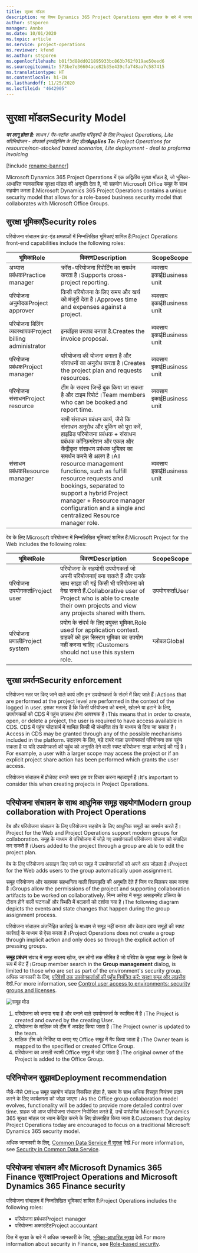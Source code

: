 ```yaml
---
title: सुरक्षा मॉडल
description: यह विषय Dynamics 365 Project Operations सुरक्षा मॉडल के बारे में जानकारी प्रदान करता है.
author: stsporen
manager: Annbe
ms.date: 10/01/2020
ms.topic: article
ms.service: project-operations
ms.reviewer: kfend
ms.author: stsporen
ms.openlocfilehash: b01f3d88dd021895933bc863b762f019ae50eed6
ms.sourcegitcommit: 573be7e36604ace82b35e439cfa748aa7c587415
ms.translationtype: HT
ms.contentlocale: hi-IN
ms.lasthandoff: 11/25/2020
ms.locfileid: "4642905"
---
```

# <a name="security-model"></a><span data-ttu-id="4889b-103">सुरक्षा मॉडल</span><span class="sxs-lookup"><span data-stu-id="4889b-103">Security Model</span></span>

<span data-ttu-id="4889b-104">_**पर लागू होता है:** साधन / गैर-स्टॉक आधारित परिदृश्यों के लिए Project Operations, Lite परिनियोजन - प्रोफार्मा इनवॉइसिंग के लिए डील_</span><span class="sxs-lookup"><span data-stu-id="4889b-104">_**Applies To:** Project Operations for resource/non-stocked based scenarios, Lite deployment - deal to proforma invoicing_</span></span>

[!include [rename-banner](~/includes/cc-data-platform-banner.md)]

<span data-ttu-id="4889b-105">Microsoft Dynamics 365 Project Operations में एक अद्वितीय सुरक्षा मॉडल है, जो भूमिका-आधारित व्यावसायिक सुरक्षा मॉडल की अनुमति देता है, जो सहयोग Microsoft Office समूह के साथ सहयोग करता है.</span><span class="sxs-lookup"><span data-stu-id="4889b-105">Microsoft Dynamics 365 Project Operations contains a unique security model that allows for a role-based business security model that collaborates with Microsoft Office Groups.</span></span> 


## <a name="security-roles"></a><span data-ttu-id="4889b-106">सुरक्षा भूमिकाएँ</span><span class="sxs-lookup"><span data-stu-id="4889b-106">Security roles</span></span>
<span data-ttu-id="4889b-107">परियोजना संचालन फ्रंट-एंड क्षमताओं में निम्नलिखित भूमिकाएं शामिल हैं:</span><span class="sxs-lookup"><span data-stu-id="4889b-107">Project Operations front-end capabilities include the following roles:</span></span>

| <span data-ttu-id="4889b-108">भूमिका</span><span class="sxs-lookup"><span data-stu-id="4889b-108">Role</span></span>                          | <span data-ttu-id="4889b-109">विवरण</span><span class="sxs-lookup"><span data-stu-id="4889b-109">Description</span></span>                                                                                                                                                                 | <span data-ttu-id="4889b-110">Scope</span><span class="sxs-lookup"><span data-stu-id="4889b-110">Scope</span></span> |
|-------------------------------|-----------------------------------------------------------------------------------------------------------------------------------------------------------------------------|------|
| <span data-ttu-id="4889b-111">अभ्यास प्रबंधक</span><span class="sxs-lookup"><span data-stu-id="4889b-111">Practice manager</span></span>              | <span data-ttu-id="4889b-112">क्रॉस-परियोजना रिपोर्टिंग का समर्थन करता है।</span><span class="sxs-lookup"><span data-stu-id="4889b-112">Supports cross-project reporting.</span></span>                                                                                                            | <span data-ttu-id="4889b-113">व्यवसाय इकाई</span><span class="sxs-lookup"><span data-stu-id="4889b-113">Business unit</span></span>              |
| <span data-ttu-id="4889b-114">परियोजना अनुमोदक</span><span class="sxs-lookup"><span data-stu-id="4889b-114">Project approver</span></span>              | <span data-ttu-id="4889b-115">किसी परियोजना के लिए समय और खर्च को मंजूरी देता है।</span><span class="sxs-lookup"><span data-stu-id="4889b-115">Approves time and expenses against a project.</span></span>                                                                                                                              | <span data-ttu-id="4889b-116">व्यवसाय इकाई</span><span class="sxs-lookup"><span data-stu-id="4889b-116">Business unit</span></span> |
| <span data-ttu-id="4889b-117">परियोजना बिलिंग व्यवस्थापक</span><span class="sxs-lookup"><span data-stu-id="4889b-117">Project billing administrator</span></span> | <span data-ttu-id="4889b-118">इनवॉइस प्रस्ताव बनाता है.</span><span class="sxs-lookup"><span data-stu-id="4889b-118">Creates the invoice proposal.</span></span>                                                                                                                                                 | <span data-ttu-id="4889b-119">व्यवसाय इकाई</span><span class="sxs-lookup"><span data-stu-id="4889b-119">Business unit</span></span> |
| <span data-ttu-id="4889b-120">परियोजना प्रबंधक</span><span class="sxs-lookup"><span data-stu-id="4889b-120">Project manager</span></span>               | <span data-ttu-id="4889b-121">परियोजना की योजना बनाता है और संसाधनों का अनुरोध करता है।</span><span class="sxs-lookup"><span data-stu-id="4889b-121">Creates the project plan and requests resources.</span></span>                                                                                                                              | <span data-ttu-id="4889b-122">व्यवसाय इकाई</span><span class="sxs-lookup"><span data-stu-id="4889b-122">Business unit</span></span> |
| <span data-ttu-id="4889b-123">परियोजना संसाधन</span><span class="sxs-lookup"><span data-stu-id="4889b-123">Project resource</span></span>              | <span data-ttu-id="4889b-124">टीम के सदस्य जिन्हें बुक किया जा सकता है और टाइम रिपोर्ट।</span><span class="sxs-lookup"><span data-stu-id="4889b-124">Team members who can be booked and report time.</span></span>                                                                                                          | <span data-ttu-id="4889b-125">व्यवसाय इकाई</span><span class="sxs-lookup"><span data-stu-id="4889b-125">Business unit</span></span>|
| <span data-ttu-id="4889b-126">संसाधन प्रबंधक</span><span class="sxs-lookup"><span data-stu-id="4889b-126">Resource manager</span></span>              | <span data-ttu-id="4889b-127">सभी संसाधन प्रबंधन कार्य, जैसे कि संसाधन अनुरोध और बुकिंग को पूरा करें, हाइब्रिड परियोजना प्रबंधक + संसाधन प्रबंधक कॉन्फ़िगरेशन और एकल और केंद्रीकृत संसाधन प्रबंधक भूमिका का समर्थन करने से अलग है।</span><span class="sxs-lookup"><span data-stu-id="4889b-127">All resource management functions, such as fulfill resource requests and bookings, separated to support a hybrid Project manager + Resource manager configuration and a single and centralized Resource manager role.</span></span> | <span data-ttu-id="4889b-128">व्यवसाय इकाई</span><span class="sxs-lookup"><span data-stu-id="4889b-128">Business unit</span></span> |


<span data-ttu-id="4889b-129">वेब के लिए Microsoft परियोजना में निम्नलिखित भूमिकाएं शामिल हैं:</span><span class="sxs-lookup"><span data-stu-id="4889b-129">Microsoft Project for the Web includes the following roles:</span></span>

| <span data-ttu-id="4889b-130">भूमिका</span><span class="sxs-lookup"><span data-stu-id="4889b-130">Role</span></span>           | <span data-ttu-id="4889b-131">विवरण</span><span class="sxs-lookup"><span data-stu-id="4889b-131">Description</span></span>                                                                                                        | <span data-ttu-id="4889b-132">Scope</span><span class="sxs-lookup"><span data-stu-id="4889b-132">Scope</span></span>  |
|----------------|--------------------------------------------------------------------------------------------------------------------|--------|
| <span data-ttu-id="4889b-133">परियोजना उपयोगकर्ता</span><span class="sxs-lookup"><span data-stu-id="4889b-133">Project user</span></span>   | <span data-ttu-id="4889b-134">परियोजना के सहयोगी उपयोगकर्ता जो अपनी परियोजनाएं बना सकते हैं और उनके साथ साझा की गई किसी भी परियोजना को देख सकते हैं.</span><span class="sxs-lookup"><span data-stu-id="4889b-134">Collaborative user of Project   who is able to create their own projects and view any projects shared with   them.</span></span> | <span data-ttu-id="4889b-135">उपयोगकर्ता</span><span class="sxs-lookup"><span data-stu-id="4889b-135">User</span></span>   |
| <span data-ttu-id="4889b-136">परियोजना प्रणाली</span><span class="sxs-lookup"><span data-stu-id="4889b-136">Project system</span></span> | <span data-ttu-id="4889b-137">प्रयोग के संदर्भ के लिए प्रयुक्त भूमिका.</span><span class="sxs-lookup"><span data-stu-id="4889b-137">Role used for application   context.</span></span> <span data-ttu-id="4889b-138">ग्राहकों को इस सिस्टम भूमिका का उपयोग नहीं करना चाहिए।</span><span class="sxs-lookup"><span data-stu-id="4889b-138">Customers should not use this system role.</span></span>                                    | <span data-ttu-id="4889b-139">ग्लोबल</span><span class="sxs-lookup"><span data-stu-id="4889b-139">Global</span></span> |

## <a name="security-enforcement"></a><span data-ttu-id="4889b-140">सुरक्षा प्रवर्तन</span><span class="sxs-lookup"><span data-stu-id="4889b-140">Security enforcement</span></span>
<span data-ttu-id="4889b-141">परियोजना स्तर पर किए जाने वाले कार्य लॉग इन उपयोगकर्ता के संदर्भ में किए जाते हैं।</span><span class="sxs-lookup"><span data-stu-id="4889b-141">Actions that are performed at the project level are performed in the context of the logged in user.</span></span> <span data-ttu-id="4889b-142">इसका मतलब है कि किसी परियोजना को बनाने, खोलने या हटाने के लिए, उपयोगकर्ता को CDS में पहुंच उपलब्ध होना आवश्यक है।</span><span class="sxs-lookup"><span data-stu-id="4889b-142">This means that in order to create, open, or delete a project, the user is required to have access available in CDS.</span></span> <span data-ttu-id="4889b-143">CDS में पहुंच प्लेटफार्म में शामिल किसी भी संभावित तंत्र के माध्यम से दिया जा सकता है।</span><span class="sxs-lookup"><span data-stu-id="4889b-143">Access in CDS may be granted through any of the possible mechanisms included in the platform.</span></span> <span data-ttu-id="4889b-144">उदाहरण के लिए, बड़े दायरे वाला उपयोगकर्ता परियोजना तक पहुंच सकता है या यदि उपयोगकर्ता की पहुंच को अनुमति देने वाली स्पष्ट परियोजना साझा कार्रवाई की गई है।</span><span class="sxs-lookup"><span data-stu-id="4889b-144">For example, a user with a larger scope may access the project or if an explicit project share action has been performed which grants the user access.</span></span>

<span data-ttu-id="4889b-145">परियोजना संचालन में प्रोजेक्ट बनाते समय इस पर विचार करना महत्वपूर्ण है।</span><span class="sxs-lookup"><span data-stu-id="4889b-145">It's important to consider this when creating projects in Project Operations.</span></span>

## <a name="modern-group-collaboration-with-project-operations"></a><span data-ttu-id="4889b-146">परियोजना संचालन के साथ आधुनिक समूह सहयोग</span><span class="sxs-lookup"><span data-stu-id="4889b-146">Modern group collaboration with Project Operations</span></span>
<span data-ttu-id="4889b-147">वेब और परियोजना संचालन के लिए परियोजना सहयोग के लिए आधुनिक समूहों का समर्थन करते हैं।</span><span class="sxs-lookup"><span data-stu-id="4889b-147">Project for the Web and Project Operations support modern groups for collaboration.</span></span> <span data-ttu-id="4889b-148">समूह के माध्यम से परियोजना में जोड़े गए उपयोगकर्ता परियोजना योजना को संपादित कर सकते हैं।</span><span class="sxs-lookup"><span data-stu-id="4889b-148">Users added to the project through a group are able to edit the project plan.</span></span>

<span data-ttu-id="4889b-149">वेब के लिए परियोजना असाइन किए जाने पर समूह में उपयोगकर्ताओं को अपने आप जोड़ता है।</span><span class="sxs-lookup"><span data-stu-id="4889b-149">Project for the Web adds users to the group automatically upon assignment.</span></span>

<span data-ttu-id="4889b-150">समूह परियोजना और सहायक सहभागिता वाली शिल्पकृति की अनुमति देते हैं जिन पर मिलकर काम करना है।</span><span class="sxs-lookup"><span data-stu-id="4889b-150">Groups allow the permissions of the project and supporting collaboration artifacts to be worked on collaboratively.</span></span> <span data-ttu-id="4889b-151">निम्न आरेख में समूह असाइनमेंट प्रक्रिया के दौरान होने वाली घटनाओं और स्थिति में बदलावों को दर्शाया गया है।</span><span class="sxs-lookup"><span data-stu-id="4889b-151">The following diagram depicts the events and state changes that happen during the group assignment process.</span></span>

<span data-ttu-id="4889b-152">परियोजना संचालन अंतर्निहित कार्रवाई के माध्यम से समूह नहीं बनाता और केवल दबाव समूहों की स्पष्ट कार्रवाई के माध्यम से ऐसा करता है।</span><span class="sxs-lookup"><span data-stu-id="4889b-152">Project Operations does not create a group through implicit action and only does so through the explicit action of pressing groups.</span></span>

<span data-ttu-id="4889b-153">**समूह प्रबंधन** संवाद में समूह सदस्य खोज, उन लोगों तक सीमित है जो परिवेश के सुरक्षा समूह के हिस्से के रूप में सेट हैं।</span><span class="sxs-lookup"><span data-stu-id="4889b-153">Group member search in the **Group management** dialog, is limited to those who are set as part of the environment's security group.</span></span> <span data-ttu-id="4889b-154">अधिक जानकारी के लिए, [परिवेशों तक उपयोगकर्ताओं की पहुँच नियंत्रित करें: सुरक्षा समूह और लाइसेंस](https://docs.microsoft.com/power-platform/admin/control-user-access) देखें.</span><span class="sxs-lookup"><span data-stu-id="4889b-154">For more information, see [Control user access to environments: security groups and licenses](https://docs.microsoft.com/power-platform/admin/control-user-access).</span></span>

![समूह मोड](./media/groupsmode.png)

1. <span data-ttu-id="4889b-156">परियोजना को बनाया गया है और बनाने वाले उपयोगकर्ता के स्वामित्व में है।</span><span class="sxs-lookup"><span data-stu-id="4889b-156">The Project is created and owned by the creating User.</span></span>
2. <span data-ttu-id="4889b-157">परियोजना के मालिक को टीम में अपडेट किया जाता है।</span><span class="sxs-lookup"><span data-stu-id="4889b-157">The Project owner is updated to the team.</span></span>
3. <span data-ttu-id="4889b-158">मालिक टीम को निर्दिष्ट या बनाए गए Office समूह में मैप किया जाता है।</span><span class="sxs-lookup"><span data-stu-id="4889b-158">The Owner team is mapped to the specified or created Office Group.</span></span>
4. <span data-ttu-id="4889b-159">परियोजना का असली स्वामी Office समूह में जोड़ा जाता है।</span><span class="sxs-lookup"><span data-stu-id="4889b-159">The original owner of the Project is added to the Office Group.</span></span>

## <a name="deployment-recommendation"></a><span data-ttu-id="4889b-160">परिनियोजन सुझाव</span><span class="sxs-lookup"><span data-stu-id="4889b-160">Deployment recommendation</span></span>
<span data-ttu-id="4889b-161">जैसे-जैसे Office समूह सहयोग मॉडल विकसित होता है, समय के साथ अधिक विस्तृत नियंत्रण प्रदान करने के लिए कार्यक्षमता को जोड़ा जाएगा।</span><span class="sxs-lookup"><span data-stu-id="4889b-161">As the Office group collaboration model evolves, functionality will be added to provide more detailed control over time.</span></span> <span data-ttu-id="4889b-162">ग्राहक जो आज परियोजना संचालन नियोजित करते हैं, उन्हें पारंपरिक Microsoft Dynamics 365 सुरक्षा मॉडल पर ध्यान केंद्रित करने के लिए प्रोत्साहित किया जाता है.</span><span class="sxs-lookup"><span data-stu-id="4889b-162">Customers that deploy Project Operations today are encouraged to focus on a traditional Microsoft Dynamics 365 security model.</span></span>

<span data-ttu-id="4889b-163">अधिक जानकारी के लिए, [Common Data Service में सुरक्षा](https://docs.microsoft.com/power-platform/admin/wp-security) देखें.</span><span class="sxs-lookup"><span data-stu-id="4889b-163">For more information, see [Security in Common Data Service](https://docs.microsoft.com/power-platform/admin/wp-security).</span></span>

## <a name="project-operations-and-microsoft-dynamics-365-finance-security"></a><span data-ttu-id="4889b-164">परियोजना संचालन और Microsoft Dynamics 365 Finance सुरक्षा</span><span class="sxs-lookup"><span data-stu-id="4889b-164">Project Operations and Microsoft Dynamics 365 Finance security</span></span>
<span data-ttu-id="4889b-165">परियोजना संचालन में निम्नलिखित भूमिकाएं शामिल हैं:</span><span class="sxs-lookup"><span data-stu-id="4889b-165">Project Operations includes the following roles:</span></span>

- <span data-ttu-id="4889b-166">परियोजना प्रबंधक</span><span class="sxs-lookup"><span data-stu-id="4889b-166">Project manager</span></span>
- <span data-ttu-id="4889b-167">परियोजना अकाउंटेंट</span><span class="sxs-lookup"><span data-stu-id="4889b-167">Project accountant</span></span>

<span data-ttu-id="4889b-168">वित्त में सुरक्षा के बारे में अधिक जानकारी के लिए, [भूमिका-आधारित सुरक्षा](https://docs.microsoft.com/dynamics365/fin-ops-core/dev-itpro/sysadmin/role-based-security) देखें.</span><span class="sxs-lookup"><span data-stu-id="4889b-168">For more information about security in Finance, see [Role-based security](https://docs.microsoft.com/dynamics365/fin-ops-core/dev-itpro/sysadmin/role-based-security).</span></span>


